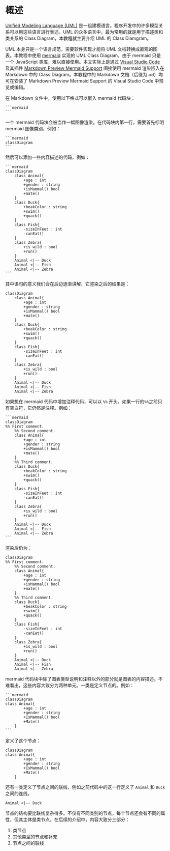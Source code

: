 # 概述

[Unified Modeling Language (UML)](https://en.wikipedia.org/wiki/Unified_Modeling_Language) 是一组建模语言。程序开发中的许多模型关系可以用这些语言进行表述。UML 的众多语言中，最为常用的就是用于描述类和类关系的 Class Diagram，本教程就主要介绍 UML 的 Class Diamgram。

UML 本身只是一个语言规范，需要软件实现才能将 UML 文档转换成直观的图表。本教程中使用 [mermaid](https://mermaid-js.github.io/mermaid/#/classDiagram) 实现的 UML Class Diagram。由于 mermaid 只是一个 JavaScript 类库，难以直接使用。本文实际上是通过 [Visual Studio Code](https://code.visualstudio.com/) 及其插件 [Markdown Preview Mermaid Support](https://marketplace.visualstudio.com/items?itemName=bierner.markdown-mermaid) 间接使用 mermaid 渲染嵌入在 Markdown 中的 Class Diagram。本教程中的 Markdown 文档（后缀为`.md`）均可在安装了 Markdown Preview Mermaid Support 的 Visual Studio Code 中预览或编辑。

在 Markdown 文件中，使用以下格式可以嵌入 mermaid 代码块：

````
```mermaid
```
````

一个 mermaid 代码块会被当作一幅图像渲染。在代码块内第一行，需要首先标明 mermaid 图像类别，例如：

````
```mermaid
classDiagram
```
````

然后可以添加一些内容描述的代码，例如：

````
```mermaid
classDiagram
    class Animal{
        +age : int
        +gender : string
        +isMammal() bool
        +mate()
    }
    class Duck{
        +beakColor : string
        +swim()
        +quack()
    }
    class Fish{
        -sizeInFeet : int
        -canEat()
    }
    class Zebra{
        +is_wild : bool
        +run()
    }
    Animal <|-- Duck
    Animal <|-- Fish
    Animal <|-- Zebra
```
````

其中语句的意义我们会在后边逐渐讲解，它渲染之后的结果是：

```mermaid
classDiagram
    class Animal{
        +age : int
        +gender : string
        +isMammal() bool
        +mate()
    }
    class Duck{
        +beakColor : string
        +swim()
        +quack()
    }
    class Fish{
        -sizeInFeet : int
        -canEat()
    }
    class Zebra{
        +is_wild : bool
        +run()
    }
    Animal <|-- Duck
    Animal <|-- Fish
    Animal <|-- Zebra
```

如果想在 mermaid 代码中增加注释代码，可以以 `%%` 开头。如果一行的`%%`之前只有空白符，它仍然是注释。例如：

````
```mermaid
classDiagram
%% First comment.
    %% Second comment.
    class Animal{
        +age : int
        +gender : string
        +isMammal() bool
        +mate()
    }
    %% Third comment.
    class Duck{
        +beakColor : string
        +swim()
        +quack()
    }
    class Fish{
        -sizeInFeet : int
        -canEat()
    }
    class Zebra{
        +is_wild : bool
        +run()
    }
    Animal <|-- Duck
    Animal <|-- Fish
    Animal <|-- Zebra
```
````

渲染后仍为：

```mermaid
classDiagram
%% First comment.
    %% Second comment.
    class Animal{
        +age : int
        +gender : string
        +isMammal() bool
        +mate()
    }
    %% Third comment.
    class Duck{
        +beakColor : string
        +swim()
        +quack()
    }
    class Fish{
        -sizeInFeet : int
        -canEat()
    }
    class Zebra{
        +is_wild : bool
        +run()
    }
    Animal <|-- Duck
    Animal <|-- Fish
    Animal <|-- Zebra
```

mermaid 代码块中除了图表类型说明和注释以外的部分就是图表的内容描述。不难看出，这些内容大致分为两种单元。一类是定义节点的。例如：

````
```mermaid
classDiagram
class Animal{
        +age : int
        +gender : string
        +IsMammal() bool
        +Mate()
    }
```
````

定义了这个节点：

```mermaid
classDiagram
class Animal{
        +age : int
        +gender : string
        +IsMammal() bool
        +Mate()
    }
```

还有一类定义了节点之间的联线，例如之前代码中的这一行定义了 `Animal` 和 `Duck` 之间的连线。

```
Animal <|-- Duck
```

节点的结构要比联线复杂得多。不仅有不同类别的节点，每个节点还会有不同的属性，但其主体是类节点。在后续的介绍中，内容大致分三部分：

1. 类节点
2. 其他类型的节点和补充
3. 节点之间的联线
